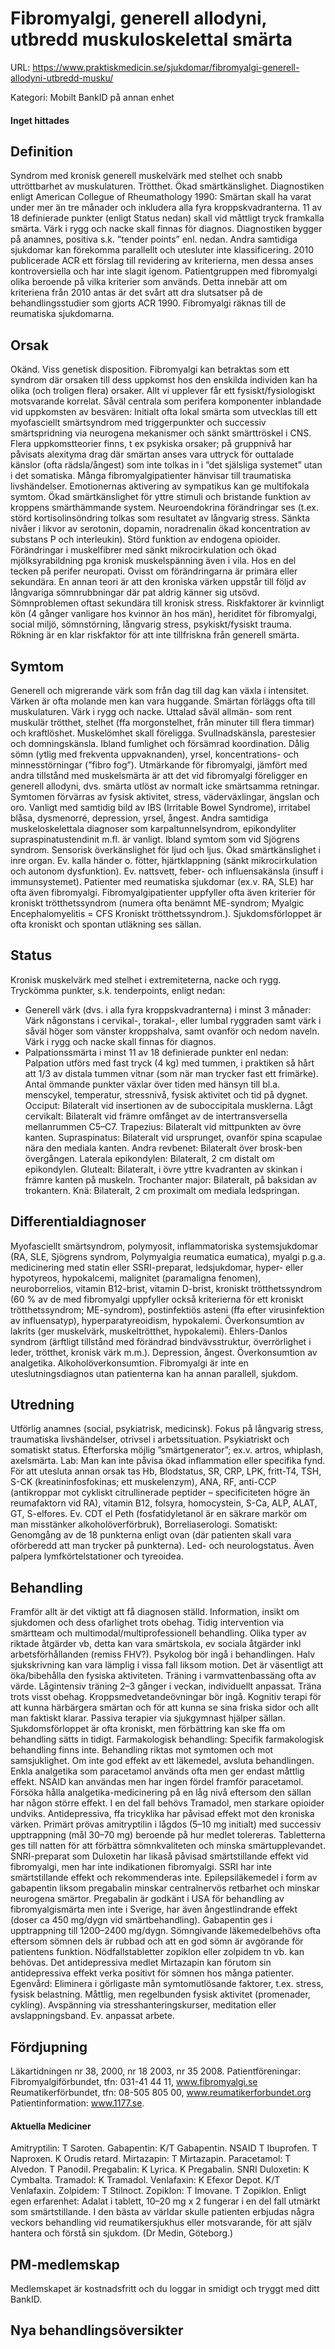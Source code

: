 # Fibromyalgi, generell allodyni, utbredd muskuloskelettal smärta

URL: https://www.praktiskmedicin.se/sjukdomar/fibromyalgi-generell-allodyni-utbredd-musku/



Kategori: Mobilt BankID på annan enhet

#### Inget hittades

## Definition

Syndrom med kronisk generell muskelvärk med stelhet och snabb uttröttbarhet av muskulaturen. Trötthet. Ökad smärtkänslighet.
Diagnostiken enligt American Collegue of Rheumathology 1990: Smärtan skall ha varat under mer än tre månader och inkludera alla fyra kroppskvadranterna. 11 av 18 definierade punkter (enligt Status nedan) skall vid måttligt tryck framkalla smärta. Värk i rygg och nacke skall finnas för diagnos. Diagnostiken bygger på anamnes, positiva s.k. ”tender points” enl. nedan. Andra samtidiga sjukdomar kan förekomma parallellt och utesluter inte klassificering. 2010 publicerade ACR ett förslag till revidering av kriterierna, men dessa anses kontroversiella och har inte slagit igenom. Patientgruppen med fibromyalgi olika beroende på vilka kriterier som används. Detta innebär att om kriteriena från 2010 antas är det svårt att dra slutsatser på de behandlingsstudier som gjorts ACR 1990.
Fibromyalgi räknas till de reumatiska sjukdomarna.

## Orsak

Okänd. Viss genetisk disposition. Fibromyalgi kan betraktas som ett syndrom där orsaken till dess uppkomst hos den enskilda individen kan ha olika (och troligen flera) orsaker. Allt vi upplever får ett fysiskt/fysiologiskt motsvarande korrelat.
Såväl centrala som perifera komponenter inblandade vid uppkomsten av besvären: Initialt ofta lokal smärta som utvecklas till ett myofasciellt smärtsyndrom med triggerpunkter och successiv smärtspridning via neurogena mekanismer och sänkt smärttröskel i CNS. Flera uppkomstteorier finns, t ex psykiska orsaker; på gruppnivå har påvisats alexityma drag där smärtan anses vara uttryck för outtalade känslor (ofta rädsla/ångest) som inte tolkas in i ”det själsliga systemet” utan i det somatiska. Många fibromyalgipatienter hänvisar till traumatiska livshändelser. Emotionernas aktivering av sympatikus kan ge multifokala symtom. Ökad smärtkänslighet för yttre stimuli och bristande funktion av kroppens smärthämmande system. Neuroendokrina förändringar ses (t.ex. störd kortisolinsöndring tolkas som resultatet av långvarig stress. Sänkta nivåer i likvor av serotonin, dopamin, noradrenalin ökad koncentration av substans P och interleukin). Störd funktion av endogena opioider. Förändringar i muskelfibrer med sänkt mikrocirkulation och ökad mjölksyrabildning pga kronisk muskelspänning även i vila. Hos en del tecken på perifer neuropati. Ovisst om förändringarna är primära eller sekundära. En annan teori är att den kroniska värken uppstår till följd av långvariga sömnrubbningar där pat aldrig känner sig utsövd. Sömnproblemen oftast sekundära till kronisk stress.
Riskfaktorer är kvinnligt kön (4 gånger vanligare hos kvinnor än hos män), heriditet för fibromyalgi, social miljö, sömnstörning, långvarig stress, psykiskt/fysiskt trauma. Rökning är en klar riskfaktor för att inte tillfriskna från generell smärta.

## Symtom

Generell och migrerande värk som från dag till dag kan växla i intensitet. Värken är ofta molande men kan vara huggande. Smärtan förläggs ofta till muskulaturen. Värk i rygg och nacke. Uttalad såväl allmän- som rent muskulär trötthet, stelhet (ffa morgonstelhet, från minuter till flera timmar) och kraftlöshet. Muskelömhet skall föreligga. Svullnadskänsla, parestesier och domningskänsla. Ibland fumlighet och försämrad koordination. Dålig sömn (ytlig med frekventa uppvaknanden), yrsel, koncentrations- och minnesstörningar (”fibro fog”).
Utmärkande för fibromyalgi, jämfört med andra tillstånd med muskelsmärta är att det vid fibromyalgi föreligger en generell allodyni, dvs. smärta utlöst av normalt icke smärtsamma retningar. Symtomen förvärras av fysisk aktivitet, stress, väderväxlingar, ängslan och oro.
Vanligt med samtidig bild av IBS (Irritable Bowel Syndrome), irritabel blåsa, dysmenorré, depression, yrsel, ångest. Andra samtidiga muskeloskelettala diagnoser som karpaltunnelsyndrom, epikondyliter supraspinatustendinit m.fl. är vanligt. Ibland symtom som vid Sjögrens syndrom. Sensorisk överkänslighet för ljud och ljus. Ökad smärtkänslighet i inre organ. Ev. kalla händer o. fötter, hjärtklappning (sänkt mikrocirkulation och autonom dysfunktion). Ev. nattsvett, feber- och influensakänsla (insuff i immunsystemet). Patienter med reumatiska sjukdomar (ex.v. RA, SLE) har ofta även fibromyalgi. Fibromyalgipatienter uppfyller ofta även kriterier för kroniskt trötthetssyndrom (numera ofta benämnt ME-syndrom; Myalgic Encephalomyelitis = CFS Kroniskt trötthetssyndrom.).
Sjukdomsförloppet är ofta kroniskt och spontan utläkning ses sällan.

## Status

Kronisk muskelvärk med stelhet i extremiteterna, nacke och rygg. Tryckömma punkter, s.k. tenderpoints, enligt nedan:
- Generell värk (dvs. i alla fyra kroppskvadranterna) i minst 3 månader: Värk någonstans i cervikal-, torakal-, eller lumbal ryggraden samt värk i såväl höger som vänster kroppshalva, samt ovanför och nedom naveln. Värk i rygg och nacke skall finnas för diagnos.
- Palpationssmärta i minst 11 av 18 definierade punkter enl nedan: Palpation utförs med fast tryck (4 kg) med tummen, i praktiken så hårt att 1/3 av distala tummen vitnar (som när man trycker fast ett frimärke). Antal ömmande punkter växlar över tiden med hänsyn till bl.a. menscykel, temperatur, stressnivå, fysisk aktivitet och tid på dygnet.
Occiput: Bilateralt vid insertionen av de suboccipitala musklerna. Lågt cervikalt: Bilateralt vid främre omfånget av de intertransversella mellanrummen C5–C7. Trapezius: Bilateralt vid mittpunkten av övre kanten. Supraspinatus: Bilateralt vid ursprunget, ovanför spina scapulae nära den mediala kanten. Andra revbenet: Bilateralt över brosk-ben övergången. Laterala epikondylen: Bilateralt, 2 cm distalt om epikondylen. Glutealt: Bilateralt, i övre yttre kvadranten av skinkan i främre kanten på muskeln. Trochanter major: Bilateralt, på baksidan av trokantern. Knä: Bilateralt, 2 cm proximalt om mediala ledspringan.

## Differentialdiagnoser

Myofasciellt smärtsyndrom, polymyosit, inflammatoriska systemsjukdomar (RA, SLE, Sjögrens syndrom, Polymyalgia reumatica eumatica), myalgi p.g.a. medicinering med statin eller SSRI-preparat, ledsjukdomar, hyper- eller hypotyreos, hypokalcemi, malignitet (paramaligna fenomen), neuroborrelios, vitamin B12-brist, vitamin D-brist, kroniskt trötthetssyndrom (60 % av de med fibromyalgi uppfyller också kriterierna för ett kroniskt trötthetssyndrom; ME-syndrom), postinfektiös asteni (ffa efter virusinfektion av influensatyp), hyperparatyreoidism, hypokalemi. Överkonsumtion av lakrits (ger muskelvärk, muskeltrötthet, hypokalemi). Ehlers-Danlos syndrom (ärftligt tillstånd med förändrad bindvävsstruktur, överrörlighet i leder, trötthet, kronisk värk m.m.). Depression, ångest. Överkonsumtion av analgetika. Alkoholöverkonsumtion.
Fibromyalgi är inte en uteslutningsdiagnos utan patienterna kan ha annan parallell, sjukdom.

## Utredning

Utförlig anamnes (social, psykiatrisk, medicinsk). Fokus på långvarig stress, traumatiska livshändelser, otrivsel i arbetssituation. Psykiatriskt och somatiskt status. Efterforska möjlig ”smärtgenerator”; ex.v. artros, whiplash, axelsmärta. Lab: Man kan inte påvisa ökad inflammation eller specifika fynd. För att utesluta annan orsak tas Hb, Blodstatus, SR, CRP, LPK, fritt-T4, TSH, S-CK (kreatininfosfokinas; ett muskelenzym), ANA, RF, anti-CCP (antikroppar mot cykliskt citrullinerade peptider – specificiteten högre än reumafaktorn vid RA), vitamin B12, folsyra, homocystein, S-Ca, ALP, ALAT, GT, S-elfores. Ev. CDT el Peth (fosfatidyletanol är en säkrare markör om man misstänker alkoholöverförbruk), Borreliaserologi. Somatiskt: Genomgång av de 18 punkterna enligt ovan (där patienten skall vara oförberedd att man trycker på punkterna). Led- och neurologstatus. Även palpera lymfkörtelstationer och tyreoidea.

## Behandling

Framför allt är det viktigt att få diagnosen ställd. Information, insikt om sjukdomen och dess ofarlighet trots obehag.
Tidig intervention via smärtteam och multimodal/multiprofessionell behandling. Olika typer av riktade åtgärder vb, detta kan vara smärtskola, ev sociala åtgärder inkl arbetsförhållanden (remiss FHV?). Psykolog bör ingå i behandlingen. Halv sjukskrivning kan vara lämplig i vissa fall liksom motion. Det är väsentligt att öka/bibehålla den fysiska aktiviteten. Träning i varmvattenbassäng ofta av värde. Lågintensiv träning 2–3 gånger i veckan, individuellt anpassat. Träna trots visst obehag. Kroppsmedvetandeövningar bör ingå. Kognitiv terapi för att kunna härbärgera smärtan och för att kunna se sina friska sidor och allt man faktiskt klarar. Passiva terapier via sjukgymnast hjälper sällan. Sjukdomsförloppet är ofta kroniskt, men förbättring kan ske ffa om behandling sätts in tidigt. Farmakologisk behandling: Specifik farmakologisk behandling finns inte. Behandling riktas mot symtomen och mot samsjuklighet. Om inte god effekt av ett läkemedel, avsluta behandlingen.
Enkla analgetika som paracetamol används ofta men ger endast måttlig effekt. NSAID kan användas men har ingen fördel framför paracetamol. Försöka hålla analgetika-medicinering på en låg nivå eftersom den sällan har någon större effekt. I en del fall behövs Tramadol, men starkare opioider undviks.
Antidepressiva, ffa tricyklika har påvisad effekt mot den kroniska värken. Primärt prövas amitryptilin i lågdos (5–10 mg initialt) med successiv upptrappning (mål 30–70 mg) beroende på hur medlet tolereras. Tabletterna ges till natten för att förbättra sömnkvaliteten och minska smärtupplevandet. SNRI-preparat som Duloxetin har likaså påvisad smärtstillande effekt vid fibromyalgi, men har inte indikationen fibromyalgi. SSRI har inte smärtstillande effekt och rekommenderas inte.
Epilepsiläkemedel i form av gabapentin liksom pregabalin minskar centralnervös retbarhet och minskar neurogena smärtor. Pregabalin är godkänt i USA för behandling av fibromyalgismärta men inte i Sverige, har även ångestlindrande effekt (doser ca 450 mg/dygn vid smärtbehandling). Gabapentin ges i upptrappning till 1200–2400 mg/dygn.
Sömngivande läkemedelbehövs ofta eftersom sömnen dels är rubbad och att en god sömn är avgörande för patientens funktion. Nödfallstabletter zopiklon eller zolpidem tn vb. kan behövas. Det antidepressiva medlet Mirtazapin kan förutom sin antidepressiva effekt verka positivt för sömnen hos många patienter.
Egenvård: Eliminera i görligaste mån symtomutlösande faktorer, t.ex. stress, fysisk belastning. Måttlig, men regelbunden fysisk aktivitet (promenader, cykling). Avspänning via stresshanteringskurser, meditation eller avslappningsband. Ev. anpassat arbete.

## Fördjupning

Läkartidningen nr 38, 2000, nr 18 2003, nr 35 2008.
Patientföreningar: Fibromyalgiförbundet, tfn: 031-41 44 11, www.fibromyalgi.se
Reumatikerförbundet, tfn: 08-505 805 00, www.reumatikerforbundet.org
Patientinformation: www.1177.se.

#### Aktuella Mediciner

Amitryptilin: T Saroten.
Gabapentin: K/T Gabapentin.
NSAID T Ibuprofen. T Naproxen. K Orudis retard.
Mirtazapin: T Mirtazapin.
Paracetamol: T Alvedon. T Panodil.
Pregabalin: K Lyrica. K Pregabalin.
SNRI Duloxetin: K Cymbalta. Tramadol: K Tramadol.
Venlafaxin: K Efexor Depot. K/T Venlafaxin.
Zolpidem: T Stilnoct.
Zopiklon: T Imovane. T Zopiklon.
Enligt egen erfarenhet: Adalat i tablett, 10–20 mg x 2 fungerar i en del fall utmärkt som smärtstillande. I den bästa av världar skulle patienten erbjudas några veckors behandling vid reumatikersjukhus eller motsvarande, för att själv hantera och förstå sin sjukdom. (Dr Medin, Göteborg.)

## PM-medlemskap

Medlemskapet är kostnadsfritt och du loggar in smidigt och tryggt med ditt BankID.

## Nya behandlingsöversikter

